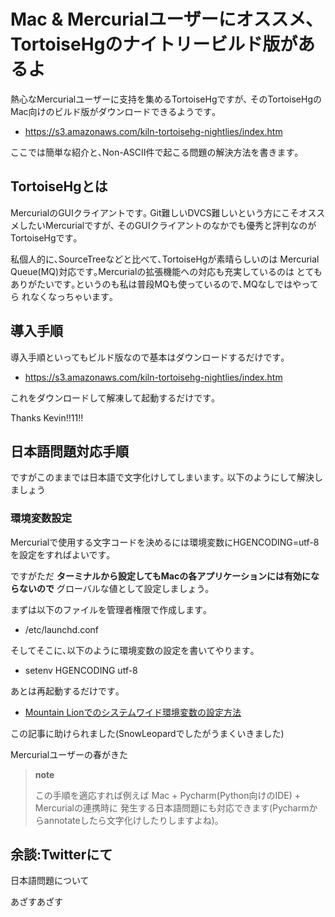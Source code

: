 Mac & Mercurialユーザーにオススメ､TortoiseHgのナイトリービルド版があるよ
========================================================================

熱心なMercurialユーザーに支持を集めるTortoiseHgですが､
そのTortoiseHgのMac向けのビルド版がダウンロードできるようです｡

-   <https://s3.amazonaws.com/kiln-tortoisehg-nightlies/index.htm>

ここでは簡単な紹介と､Non-ASCII件で起こる問題の解決方法を書きます｡

TortoiseHgとは
--------------

MercurialのGUIクライアントです｡
Git難しいDVCS難しいという方にこそオススメしたいMercurialですが､
そのGUIクライアントのなかでも優秀と評判なのがTortoiseHgです｡

私個人的に､SourceTreeなどと比べて､TortoiseHgが素晴らしいのは Mercurial
Queue(MQ)対応です｡Mercurialの拡張機能への対応も充実しているのは
とてもありがたいです｡というのも私は普段MQも使っているので､MQなしではやってら
れなくなっちゃいます｡

導入手順
--------

導入手順といってもビルド版なので基本はダウンロードするだけです｡

-   <https://s3.amazonaws.com/kiln-tortoisehg-nightlies/index.htm>

これをダウンロードして解凍して起動するだけです｡

Thanks Kevin!!11!!

日本語問題対応手順
------------------

ですがこのままでは日本語で文字化けしてしまいます｡
以下のようにして解決しましょう

### 環境変数設定

Mercurialで使用する文字コードを決めるには環境変数にHGENCODING=utf-8を設定をすればよいです｡

ですがただ
**ターミナルから設定してもMacの各アプリケーションには有効にならないので**
グローバルな値として設定しましょう｡

まずは以下のファイルを管理者権限で作成します｡

-   /etc/launchd.conf

そしてそこに､以下のように環境変数の設定を書いてやります｡

-   setenv HGENCODING utf-8

あとは再起動するだけです｡

-   [Mountain
    Lionでのシステムワイド環境変数の設定方法](http://qiita.com/jjzak/items/bb6a03538d4ee773c9b6)

この記事に助けられました(SnowLeopardでしたがうまくいきました)

Mercurialユーザーの春がきた

> **note**
>
> この手順を適応すれば例えば Mac + Pycharm(Python向けのIDE) +
> Mercurialの連携時に
> 発生する日本語問題にも対応できます(Pycharmからannotateしたら文字化けしたりしますよね)｡

余談:Twitterにて
----------------

日本語問題について

あざすあざす

